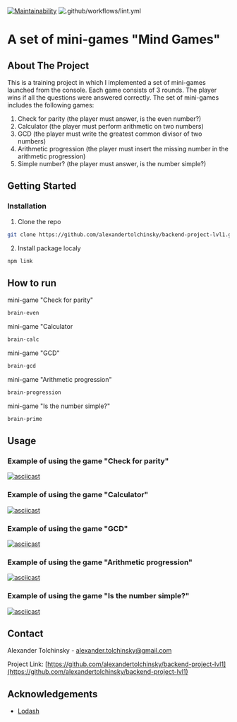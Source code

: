 [![Maintainability](https://api.codeclimate.com/v1/badges/155724e7ffd61dc3c6fc/maintainability)](https://codeclimate.com/github/alexandertolchinsky/backend-project-lvl1/maintainability)
![.github/workflows/lint.yml](https://github.com/alexandertolchinsky/backend-project-lvl1/workflows/.github/workflows/runLinter.yml/badge.svg)

# A set of mini-games "Mind Games"

## About The Project

This is a training project in which I implemented a set of mini-games launched from the console.
Each game consists of 3 rounds. The player wins if all the questions were answered correctly. The set of mini-games includes the following games:
1) Check for parity (the player must answer, is the even number?)
2) Calculator (the player must perform arithmetic on two numbers)
3) GCD (the player must write the greatest common divisor of two numbers)
4) Arithmetic progression (the player must insert the missing number in the arithmetic progression)
5) Simple number? (the player must answer, is the number simple?)

## Getting Started
### Installation
1. Clone the repo
```sh 
git clone https://github.com/alexandertolchinsky/backend-project-lvl1.git
```
2. Install package localy
```sh
npm link
```

## How to run

mini-game "Check for parity" 
```sh 
brain-even
```
mini-game "Calculator
```sh 
brain-calc
```
mini-game "GCD"
```sh 
brain-gcd
```
mini-game "Arithmetic progression"
```sh
brain-progression
```
mini-game "Is the number simple?"
```sh 
brain-prime
```


## Usage
### Example of using the game "Check for parity"
[![asciicast](https://asciinema.org/a/1sVZQfli1pEoQCXVadcV6CZcG.svg)](https://asciinema.org/a/1sVZQfli1pEoQCXVadcV6CZcG)

### Example of using the game "Calculator"
[![asciicast](https://asciinema.org/a/fnDGIdxIgYxWNsgMkOeNlJbKP.svg)](https://asciinema.org/a/fnDGIdxIgYxWNsgMkOeNlJbKP)

### Example of using the game "GCD"
[![asciicast](https://asciinema.org/a/kTe10reLF9uYLkWm9fKauxLiX.svg)](https://asciinema.org/a/kTe10reLF9uYLkWm9fKauxLiX)

### Example of using the game "Arithmetic progression"
[![asciicast](https://asciinema.org/a/kh4Miy2fhB5hnKyJsp6k3VSPJ.svg)](https://asciinema.org/a/kh4Miy2fhB5hnKyJsp6k3VSPJ)

### Example of using the game "Is the number simple?"
[![asciicast](https://asciinema.org/a/9daRmODerwv7Mv9KJrth3opSG.svg)](https://asciinema.org/a/9daRmODerwv7Mv9KJrth3opSG)


## Contact

Alexander Tolchinsky - alexander.tolchinsky@gmail.com

Project Link: [https://github.com/alexandertolchinsky/backend-project-lvl1](https://github.com/alexandertolchinsky/backend-project-lvl1)

## Acknowledgements
* [Lodash](https://lodash.com)









